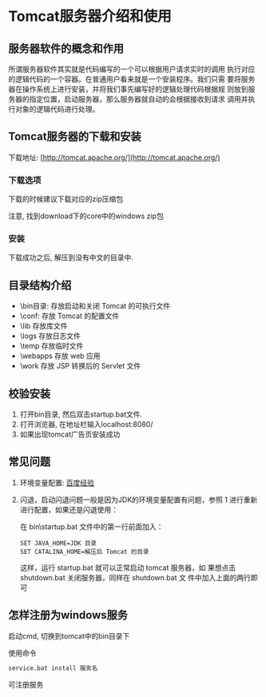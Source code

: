 # Tomcat服务器介绍和使用

## 服务器软件的概念和作用

所谓服务器软件其实就是代码编写的一个可以根据用户请求实时的调用
执行对应的逻辑代码的一个容器。在普通用户看来就是一个安装程序。我们只需
要将服务器在操作系统上进行安装，并将我们事先编写好的逻辑处理代码根据规
则放到服务器的指定位置，启动服务器，那么服务器就自动的会根据接收到请求
调用并执行对象的逻辑代码进行处理。 

## Tomcat服务器的下载和安装

下载地址: [http://tomcat.apache.org/](http://tomcat.apache.org/)

### 下载选项

下载的时候建议下载对应的zip压缩包

注意, 找到download下的core中的windows zip包

### 安装

下载成功之后, 解压到没有中文的目录中.

## 目录结构介绍

- \bin目录: 存放启动和关闭 Tomcat 的可执行文件 
- \conf: 存放 Tomcat 的配置文件 
- \lib 存放库文件 
- \logs 存放日志文件 
- \temp 存放临时文件 
- \webapps 存放 web 应用 
- \work 存放 JSP 转换后的 Servlet 文件 

## 校验安装

1. 打开bin目录, 然后双击startup.bat文件.
2. 打开浏览器, 在地址栏输入localhost:8080/
3. 如果出现tomcat广告页安装成功

## 常见问题

1. 环境变量配置: [百度经验](https://jingyan.baidu.com/article/6dad5075d1dc40a123e36ea3.html)

2. 闪退，启动闪退问题一般是因为JDK的环境变量配置有问题，参照 1 进行重新进行配置，如果还是闪退使用： 

   在 bin\startup.bat 文件中的第一行前面加入：

   ```
   SET JAVA_HOME=JDK 目录
   SET CATALINA_HOME=解压后 Tomcat 的目录
   ```

   这样，运行 startup.bat 就可以正常启动 tomcat 服务器，如
   果想点击 shutdown.bat 关闭服务器，同样在 shutdown.bat 文
   件中加入上面的两行即可 

## 怎样注册为windows服务

启动cmd, 切换到tomcat中的bin目录下

使用命令 

```bash
service.bat install 服务名
```

可注册服务